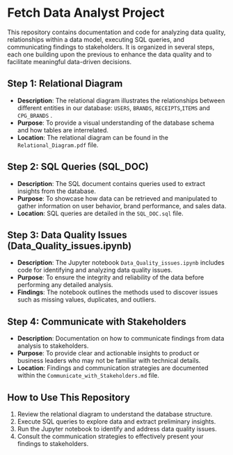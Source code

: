 # Fetch Data Analyst Project

This repository contains documentation and code for analyzing data quality, relationships within a data model, executing SQL queries, and communicating findings to stakeholders. It is organized in several steps, each one building upon the previous to enhance the data quality and to facilitate meaningful data-driven decisions.

## Step 1: Relational Diagram

- **Description**: The relational diagram illustrates the relationships between different entities in our database: `USERS`, `BRANDS`, `RECEIPTS`,`ITEMS` and `CPG_BRANDS` .
- **Purpose**: To provide a visual understanding of the database schema and how tables are interrelated.
- **Location**: The relational diagram can be found in the `Relational_Diagram.pdf` file.

## Step 2: SQL Queries (SQL_DOC)

- **Description**: The SQL document contains queries used to extract insights from the database.
- **Purpose**: To showcase how data can be retrieved and manipulated to gather information on user behavior, brand performance, and sales data.
- **Location**: SQL queries are detailed in the `SQL_DOC.sql` file.

## Step 3: Data Quality Issues (Data_Quality_issues.ipynb)

- **Description**: The Jupyter notebook `Data_Quality_issues.ipynb` includes code for identifying and analyzing data quality issues.
- **Purpose**: To ensure the integrity and reliability of the data before performing any detailed analysis.
- **Findings**: The notebook outlines the methods used to discover issues such as missing values, duplicates, and outliers.

## Step 4: Communicate with Stakeholders

- **Description**: Documentation on how to communicate findings from data analysis to stakeholders.
- **Purpose**: To provide clear and actionable insights to product or business leaders who may not be familiar with technical details.
- **Location**: Findings and communication strategies are documented within the `Communicate_with_Stakeholders.md` file.

## How to Use This Repository

1. Review the relational diagram to understand the database structure.
2. Execute SQL queries to explore data and extract preliminary insights.
3. Run the Jupyter notebook to identify and address data quality issues.
4. Consult the communication strategies to effectively present your findings to stakeholders.

